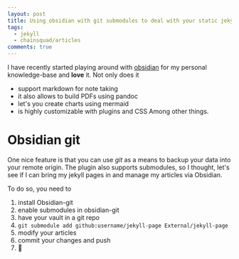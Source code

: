 ```yaml
---
layout: post
title: Using obsidian with git submodules to deal with your static jekyll page
tags:
  - jekyll
  - chainsquad/articles
comments: true
---
```

I have recently started playing around with [obsidian](https://obsidian.md) for my personal knowledge-base and **love** it. Not only does it
* support markdown for note taking
* it also allows to build PDFs using pandoc
* let's you create charts using mermaid
* is highly customizable with plugins and CSS
Among other things.

# Obsidian git
One nice feature is that you can use *git* as a means to backup your data into your remote origin. The plugin also supports submodules, so I thought, let's see if I can bring my jekyll pages in and manage my articles via Obsidian.

To do so, you need to

1. install Obsidian-git
2. enable submodules in obsidian-git
3. have your vault in a git repo
4. `git submodule add github:username/jekyll-page External/jekyll-page`
5. modify your articles
6. commit your changes and push
7. 🎉